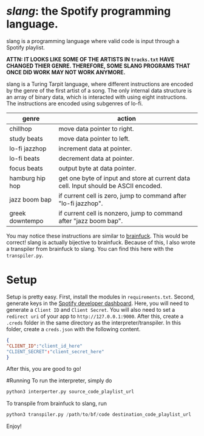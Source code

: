 # *slang*: the Spotify programming language.
slang is a programming language where valid code is input through a Spotify playlist.

**ATTN: IT LOOKS LIKE SOME OF THE ARTISTS IN `tracks.txt` HAVE CHANGED THIER GENRE. THEREFORE, SOME SLANG PROGRAMS THAT ONCE DID WORK MAY NOT WORK ANYMORE.**

slang is a Turing Tarpit language, where different instructions are encoded by the genre of the first artist of a song.
The only internal data structure is an array of binary data, which is interacted with using eight instructions.
The instructions are encoded using subgenres of lo-fi.

|genre|action|
|-----|------|
|chillhop|move data pointer to right.|
|study beats|move data pointer to left.|
|lo-fi jazzhop|increment data at pointer.|
|lo-fi beats|decrement data at  pointer.|
|focus beats|output byte at data pointer.|
|hamburg hip hop|get one byte of input and store at current data cell. Input should be ASCII encoded.|
|jazz boom bap|if current cell is zero, jump to command after "lo-fi jazzhop".|
|greek downtempo|if current cell is nonzero, jump to command after "jazz boom bap".|

You may notice these instructions are similar to [brainfuck](https://en.wikipedia.org/wiki/Brainfuck). This would be correct!
slang is actually bijective to brainfuck. Because of this, I also wrote a transpiler from brainfuck to slang. You can find this here with the `transpiler.py`.

# Setup
Setup is pretty easy. First, install the modules in `requirements.txt`. Second, generate keys in the [Spotify developer dashboard](https://developer.spotify.com/dashboard). Here, you will need to generate a `Client ID` and `Client Secret`. You will also need to set a `redirect uri` of your app to `http://127.0.0.1:9000`. After this, create a `.creds` folder in the same directory as the interpreter/transpiler. In this folder, create a `creds.json` with the following content.

```json
{
"CLIENT_ID":"client_id_here"
"CLIENT_SECRET":"client_secret_here"
}
```

After this, you are good to go!

#Running
To run the interpreter, simply do
```python
python3 interperter.py source_code_playlist_url
```

To transpile from brainfuck to slang, run
```python
python3 transpiler.py /path/to/bf/code destination_code_playlist_url
```

Enjoy!
